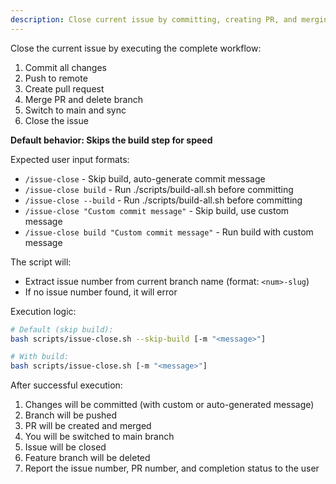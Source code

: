```yaml
---
description: Close current issue by committing, creating PR, and merging (skips build by default)
---
```


Close the current issue by executing the complete workflow:
1. Commit all changes
2. Push to remote
3. Create pull request
4. Merge PR and delete branch
5. Switch to main and sync
6. Close the issue

**Default behavior: Skips the build step for speed**

Expected user input formats:
- `/issue-close` - Skip build, auto-generate commit message
- `/issue-close build` - Run ./scripts/build-all.sh before committing
- `/issue-close --build` - Run ./scripts/build-all.sh before committing
- `/issue-close "Custom commit message"` - Skip build, use custom message
- `/issue-close build "Custom commit message"` - Run build with custom message

The script will:
- Extract issue number from current branch name (format: `<num>-slug`)
- If no issue number found, it will error

Execution logic:
```bash
# Default (skip build):
bash scripts/issue-close.sh --skip-build [-m "<message>"]

# With build:
bash scripts/issue-close.sh [-m "<message>"]
```

After successful execution:
1. Changes will be committed (with custom or auto-generated message)
2. Branch will be pushed
3. PR will be created and merged
4. You will be switched to main branch
5. Issue will be closed
6. Feature branch will be deleted
7. Report the issue number, PR number, and completion status to the user
